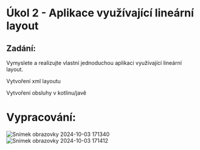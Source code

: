 # Úkol 2 - Aplikace využívající lineární layout

## Zadání:
Vymyslete a realizujte vlastní jednoduchou aplikaci využívající lineární layout.

Vytvoření xml layoutu

Vytvoření obsluhy v kotlinu/javě

# Vypracování:

![Snímek obrazovky 2024-10-03 171340](https://github.com/user-attachments/assets/2e0f61b4-2d3b-4655-bac3-e5dbc70436e4)
![Snímek obrazovky 2024-10-03 171412](https://github.com/user-attachments/assets/bcfe4e6b-ea0c-42b4-bfa1-2c318d22297e)

